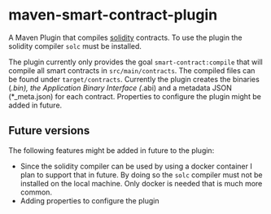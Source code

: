 # maven-smart-contract-plugin

A Maven Plugin that compiles [solidity](https://docs.soliditylang.org/) contracts. To use the plugin the solidity
compiler `solc` must be installed.

The plugin currently only provides the goal `smart-contract:compile` that will compile all smart
contracts in `src/main/contracts`. The compiled files can be found under `target/contracts`. Currently the plugin
creates the binaries (*.bin), the Application Binary Interface (*.abi) and a metadata JSON (*_meta.json) for each
contract. Properties to configure the plugin might be added in future.

## Future versions

The following features might be added in future to the plugin:

- Since the solidity compiler can be used by using a docker container I plan to support that in future. By doing so the
  `solc` compiler must not be installed on the local machine. Only docker is needed that is much more common.
- Adding properties to configure the plugin